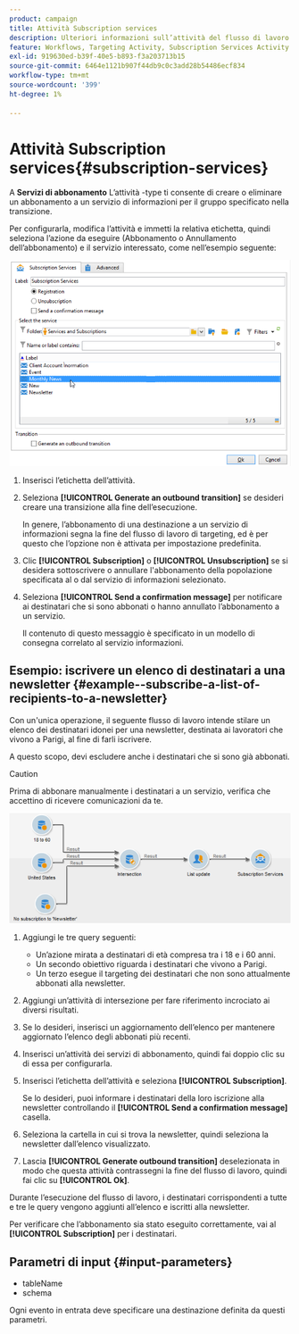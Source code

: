 ```yaml
---
product: campaign
title: Attività Subscription services
description: Ulteriori informazioni sull’attività del flusso di lavoro Subscription Services
feature: Workflows, Targeting Activity, Subscription Services Activity
exl-id: 919630ed-b39f-40e5-b893-f3a203713b15
source-git-commit: 6464e1121b907f44db9c0c3add28b54486ecf834
workflow-type: tm+mt
source-wordcount: '399'
ht-degree: 1%

---
```


# Attività Subscription services{#subscription-services}



A **Servizi di abbonamento** L’attività -type ti consente di creare o eliminare un abbonamento a un servizio di informazioni per il gruppo specificato nella transizione.

Per configurarla, modifica l’attività e immetti la relativa etichetta, quindi seleziona l’azione da eseguire (Abbonamento o Annullamento dell’abbonamento) e il servizio interessato, come nell’esempio seguente:

![](assets/edit_service_inscription.png)

1. Inserisci l’etichetta dell’attività.
1. Seleziona **[!UICONTROL Generate an outbound transition]** se desideri creare una transizione alla fine dell’esecuzione.

   In genere, l’abbonamento di una destinazione a un servizio di informazioni segna la fine del flusso di lavoro di targeting, ed è per questo che l’opzione non è attivata per impostazione predefinita.

1. Clic **[!UICONTROL Subscription]** o **[!UICONTROL Unsubscription]** se si desidera sottoscrivere o annullare l&#39;abbonamento della popolazione specificata al o dal servizio di informazioni selezionato.
1. Seleziona **[!UICONTROL Send a confirmation message]** per notificare ai destinatari che si sono abbonati o hanno annullato l’abbonamento a un servizio.

   Il contenuto di questo messaggio è specificato in un modello di consegna correlato al servizio informazioni.

## Esempio: iscrivere un elenco di destinatari a una newsletter {#example--subscribe-a-list-of-recipients-to-a-newsletter}

Con un&#39;unica operazione, il seguente flusso di lavoro intende stilare un elenco dei destinatari idonei per una newsletter, destinata ai lavoratori che vivono a Parigi, al fine di farli iscrivere.

A questo scopo, devi escludere anche i destinatari che si sono già abbonati.

>[!CAUTION]
>
>Prima di abbonare manualmente i destinatari a un servizio, verifica che accettino di ricevere comunicazioni da te.

![](assets/subscription_services_example.png)

1. Aggiungi le tre query seguenti:

   * Un’azione mirata a destinatari di età compresa tra i 18 e i 60 anni.
   * Un secondo obiettivo riguarda i destinatari che vivono a Parigi.
   * Un terzo esegue il targeting dei destinatari che non sono attualmente abbonati alla newsletter.

1. Aggiungi un’attività di intersezione per fare riferimento incrociato ai diversi risultati.
1. Se lo desideri, inserisci un aggiornamento dell’elenco per mantenere aggiornato l’elenco degli abbonati più recenti.
1. Inserisci un’attività dei servizi di abbonamento, quindi fai doppio clic su di essa per configurarla.
1. Inserisci l’etichetta dell’attività e seleziona **[!UICONTROL Subscription]**.

   Se lo desideri, puoi informare i destinatari della loro iscrizione alla newsletter controllando il **[!UICONTROL Send a confirmation message]** casella.

1. Seleziona la cartella in cui si trova la newsletter, quindi seleziona la newsletter dall’elenco visualizzato.
1. Lascia **[!UICONTROL Generate outbound transition]** deselezionata in modo che questa attività contrassegni la fine del flusso di lavoro, quindi fai clic su **[!UICONTROL Ok]**.

Durante l’esecuzione del flusso di lavoro, i destinatari corrispondenti a tutte e tre le query vengono aggiunti all’elenco e iscritti alla newsletter.

Per verificare che l’abbonamento sia stato eseguito correttamente, vai al **[!UICONTROL Subscription]** per i destinatari.

## Parametri di input {#input-parameters}

* tableName
* schema

Ogni evento in entrata deve specificare una destinazione definita da questi parametri.
